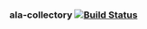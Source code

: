 ### ala-collectory    [![Build Status](https://travis-ci.org/AtlasOfLivingAustralia/ala-collectory.svg?branch=master)](https://travis-ci.org/AtlasOfLivingAustralia/ala-collectory)
